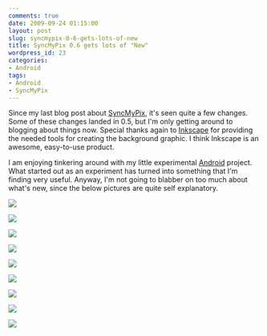 ```yaml
---
comments: true
date: 2009-09-24 01:15:00
layout: post
slug: syncmypix-0-6-gets-lots-of-new
title: SyncMyPix 0.6 gets lots of "New"
wordpress_id: 23
categories:
- Android
tags:
- Android
- SyncMyPix
---
```


Since my last blog post about [SyncMyPix](http://code.google.com/p/syncmypix/), it's seen quite a few changes. Some of these changes landed in 0.5, but I'm only getting around to blogging about things now. Special thanks again to [Inkscape](http://www.inkscape.org/) for providing the needed tools for creating the background graphic. I think Inkscape is an awesome, easy-to-use product.

I am enjoying tinkering around with my little experimental [Android](http://www.android.com/) project. What started out as an experiment has turned into something that I'm finding very useful. Anyway, I'm not going to blabber on too much about what's new, since the below pictures are quite self explanatory.

[![](http://2.bp.blogspot.com/_d0oLVL7lqBw/SrrWGdlU6iI/AAAAAAAABSc/vtWwGcI3Law/s400/Screenshot-Android+Emulator+%28my_avd:5554%29.png)](http://2.bp.blogspot.com/_d0oLVL7lqBw/SrrWGdlU6iI/AAAAAAAABSc/vtWwGcI3Law/s1600-h/Screenshot-Android+Emulator+%28my_avd:5554%29.png)

[![](http://2.bp.blogspot.com/_d0oLVL7lqBw/SrenrPgg8lI/AAAAAAAABQ0/SD0WVlG5Bj0/s400/Screenshot-Android+Emulator+%28my_avd:5554%29-1.png)](http://2.bp.blogspot.com/_d0oLVL7lqBw/SrenrPgg8lI/AAAAAAAABQ0/SD0WVlG5Bj0/s1600-h/Screenshot-Android+Emulator+%28my_avd:5554%29-1.png)

[![](http://3.bp.blogspot.com/_d0oLVL7lqBw/SreoQoc7-9I/AAAAAAAABQ8/KexuZ9oQLLg/s400/Screenshot-Android+Emulator+%28my_avd:5554%29-2.png)](http://3.bp.blogspot.com/_d0oLVL7lqBw/SreoQoc7-9I/AAAAAAAABQ8/KexuZ9oQLLg/s1600-h/Screenshot-Android+Emulator+%28my_avd:5554%29-2.png)

[![](http://1.bp.blogspot.com/_d0oLVL7lqBw/SrrWGl42ONI/AAAAAAAABSk/3L1xMNQpTEY/s400/Screenshot-Android+Emulator+%28my_avd:5554%29-6.png)](http://1.bp.blogspot.com/_d0oLVL7lqBw/SrrWGl42ONI/AAAAAAAABSk/3L1xMNQpTEY/s1600-h/Screenshot-Android+Emulator+%28my_avd:5554%29-6.png)

[![](http://4.bp.blogspot.com/_d0oLVL7lqBw/SreoR5L_G7I/AAAAAAAABRE/BmA1aPRgXEc/s400/Screenshot-Android+Emulator+%28my_avd:5554%29-3.png)](http://4.bp.blogspot.com/_d0oLVL7lqBw/SreoR5L_G7I/AAAAAAAABRE/BmA1aPRgXEc/s1600-h/Screenshot-Android+Emulator+%28my_avd:5554%29-3.png)

[![](http://3.bp.blogspot.com/_d0oLVL7lqBw/SreoSaA0zDI/AAAAAAAABRM/LXgyXLabtgk/s400/Screenshot-Android+Emulator+%28my_avd:5554%29-4.png)](http://3.bp.blogspot.com/_d0oLVL7lqBw/SreoSaA0zDI/AAAAAAAABRM/LXgyXLabtgk/s1600-h/Screenshot-Android+Emulator+%28my_avd:5554%29-4.png)

[![](http://1.bp.blogspot.com/_d0oLVL7lqBw/Sre5M91oLWI/AAAAAAAABR8/jl1qJ3SLM58/s400/Screenshot-Android+Emulator+%28my_avd:5554%29-5.png)](http://1.bp.blogspot.com/_d0oLVL7lqBw/Sre5M91oLWI/AAAAAAAABR8/jl1qJ3SLM58/s1600-h/Screenshot-Android+Emulator+%28my_avd:5554%29-5.png)

[![](http://3.bp.blogspot.com/_d0oLVL7lqBw/Sreo4FdNciI/AAAAAAAABRs/mOyJBw7clbk/s400/filter.png)](http://3.bp.blogspot.com/_d0oLVL7lqBw/Sreo4FdNciI/AAAAAAAABRs/mOyJBw7clbk/s1600-h/filter.png)

[![](http://1.bp.blogspot.com/_d0oLVL7lqBw/Sreo4nD58mI/AAAAAAAABR0/VGki_aklu9U/s400/delete.png)](http://1.bp.blogspot.com/_d0oLVL7lqBw/Sreo4nD58mI/AAAAAAAABR0/VGki_aklu9U/s1600-h/delete.png)
